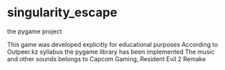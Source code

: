 # singularity_escape
the pygame project

This game was developed explicitly for educational purposes
According to Outpeer.kz syllabus the pygame library has been implemented
The music and other sounds belongs to Capcom Gaming, Resident Evil 2 Remake 